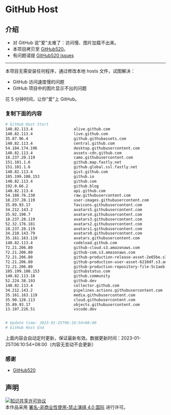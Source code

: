 # GitHub Host
## 介绍
- 对 GitHub 说"爱"太难了：访问慢、图片加载不出来。
- 本项目拷贝至 [GitHub520](https://github.com/521xueweihan/GitHub520)。
- 有问题请提 [GitHub520 issues](https://github.com/521xueweihan/GitHub520/issues/new)

---

本项目无需安装任何程序，通过修改本地 hosts 文件，试图解决：
- GitHub 访问速度慢的问题
- GitHub 项目中的图片显示不出的问题

花 5 分钟时间，让你"爱"上 GitHub。

### 复制下面的内容
```bash
# GitHub Host Start
140.82.113.4                  alive.github.com
140.82.113.4                  live.github.com
35.87.96.4                    github.githubassets.com
140.82.113.4                  central.github.com
54.184.174.196                desktop.githubusercontent.com
140.82.113.4                  assets-cdn.github.com
18.237.20.119                 camo.githubusercontent.com
151.101.1.6                   github.map.fastly.net
151.101.1.6                   github.global.ssl.fastly.net
140.82.113.4                  gist.github.com
185.199.108.153               github.io
140.82.113.4                  github.com
192.0.66.2                    github.blog
140.82.113.4                  api.github.com
54.188.76.230                 raw.githubusercontent.com
18.237.20.119                 user-images.githubusercontent.com
35.89.93.17                   favicons.githubusercontent.com
34.212.143.2                  avatars5.githubusercontent.com
35.92.190.7                   avatars4.githubusercontent.com
18.237.20.119                 avatars3.githubusercontent.com
52.32.176.181                 avatars2.githubusercontent.com
18.237.20.119                 avatars1.githubusercontent.com
34.210.143.79                 avatars0.githubusercontent.com
35.161.163.119                avatars.githubusercontent.com
140.82.113.4                  codeload.github.com
72.21.206.80                  github-cloud.s3.amazonaws.com
72.21.206.80                  github-com.s3.amazonaws.com
72.21.206.80                  github-production-release-asset-2e65be.s3.amazonaws.com
72.21.206.80                  github-production-user-asset-6210df.s3.amazonaws.com
72.21.206.80                  github-production-repository-file-5c1aeb.s3.amazonaws.com
185.199.108.153               githubstatus.com
140.82.113.18                 github.community
52.224.38.193                 github.dev
140.82.113.4                  collector.github.com
34.212.143.2                  pipelines.actions.githubusercontent.com
35.161.163.119                media.githubusercontent.com
35.90.120.113                 cloud.githubusercontent.com
35.89.93.17                   objects.githubusercontent.com
13.107.226.51                 vscode.dev


# Update time: 2023-01-25T06:10:54+08:00
# GitHub Host End

```
上面内容会自动定时更新，保证最新有效。数据更新时间：2023-01-25T06:10:54+08:00（内容无变动不会更新）

### 感谢

- [GitHub520](https://github.com/521xueweihan/GitHub520)

## 声明
<a rel="license" href="https://creativecommons.org/licenses/by-nc-nd/4.0/deed.zh"><img alt="知识共享许可协议" style="border-width: 0" src="https://licensebuttons.net/l/by-nc-nd/4.0/88x31.png"></a><br>本作品采用 <a rel="license" href="https://creativecommons.org/licenses/by-nc-nd/4.0/deed.zh">署名-非商业性使用-禁止演绎 4.0 国际</a> 进行许可。